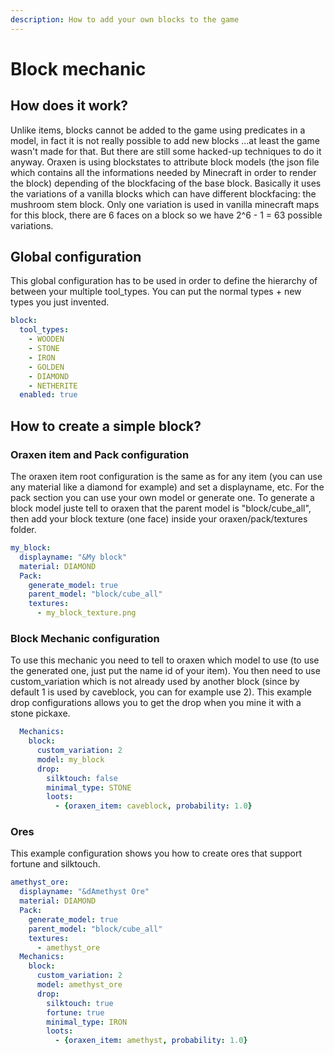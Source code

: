 ```yaml
---
description: How to add your own blocks to the game
---
```


# Block mechanic

## How does it work?

Unlike items, blocks cannot be added to the game using predicates in a model, in fact it is not really possible to add new blocks ...at least the game wasn't made for that. But there are still some hacked-up techniques to do it anyway. Oraxen is using blockstates to attribute block models \(the json file which contains all the informations needed by Minecraft in order to render the block\) depending of the blockfacing of the base block. Basically it uses the variations of a vanilla blocks which can have different blockfacing: the mushroom stem block. Only one variation is used in vanilla minecraft maps for this block, there are 6 faces on a block so we have 2^6 - 1 = 63 possible variations.

## Global configuration

This global configuration has to be used in order to define the hierarchy of between your multiple tool\_types. You can put the normal types + new types you just invented.

```yaml
block:
  tool_types:
    - WOODEN
    - STONE
    - IRON
    - GOLDEN
    - DIAMOND
    - NETHERITE
  enabled: true
```

## How to create a simple block?

### Oraxen item and Pack configuration

The oraxen item root configuration is the same as for any item \(you can use any material like a diamond for example\) and set a displayname, etc. For the pack section you can use your own model or generate one. To generate a block model juste tell to oraxen that the parent model  is "block/cube\_all", then add your block texture \(one face\) inside your oraxen/pack/textures folder.

```yaml
my_block:
  displayname: "&My block"
  material: DIAMOND
  Pack:
    generate_model: true
    parent_model: "block/cube_all"
    textures:
      - my_block_texture.png
```

### Block Mechanic configuration

To use this mechanic you need to tell to oraxen which model to use \(to use the generated one, just put the name id of your item\). You then need to use custom\_variation which is not already used by another block \(since by default 1 is used by caveblock, you can for example use 2\). This example drop configurations allows you to get the drop when you mine it with a stone pickaxe.

```yaml
  Mechanics:
    block:
      custom_variation: 2
      model: my_block
      drop:
        silktouch: false 
        minimal_type: STONE
        loots:
          - {oraxen_item: caveblock, probability: 1.0}
```

### Ores

This example configuration shows you how to create ores that support fortune and silktouch.

```yaml
amethyst_ore:
  displayname: "&dAmethyst Ore"
  material: DIAMOND
  Pack:
    generate_model: true
    parent_model: "block/cube_all"
    textures:
      - amethyst_ore
  Mechanics:
    block:
      custom_variation: 2
      model: amethyst_ore
      drop:
        silktouch: true
        fortune: true
        minimal_type: IRON
        loots:
          - {oraxen_item: amethyst, probability: 1.0}
```



